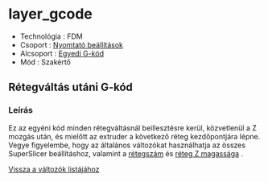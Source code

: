 # layer\_gcode

* Technológia : FDM
* Csoport : [Nyomtató beállítások](../../beallitasok/printer_settings.md)
* Alcsoport : [Egyedi G-kód](../../beallitasok/printer_settings.md#g-code-personnalisé)
* Mód : Szakértő

## Rétegváltás utáni G-kód

### Leírás

Ez az egyéni kód minden rétegváltásnál beillesztésre kerül, közvetlenül a Z mozgás után, és mielőtt az extruder a következő réteg kezdőpontjára lépne. Vegye figyelembe, hogy az általános változókat használhatja az összes SuperSlicer beállításhoz, valamint a [rétegszám](layer_num.md) és [réteg Z magassága](layer_z.md) .

[Vissza a változók listájához](/)

